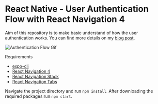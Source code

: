 # React Native - User Authentication Flow with React Navigation 4

Aim of this repository is to make basic understand of how the user authentication works. You can find more details on my [blog post](https://webomnizz.com/react-navigation-switch-navigator-and-authentication-flow/).

![Authentication Flow Gif](https://webomnizz.com/wp-content/uploads/2019/09/auth-flow.gif)

Requirements
* [expo-cli](https://facebook.github.io/react-native/docs/getting-started)
* [React Navigation 4](https://reactnavigation.org/docs/en/getting-started.html#install-into-an-existing-project)
* [React Navigation Stack](https://github.com/react-navigation/stack)
* [React Navigation Tabs](https://github.com/react-navigation/tabs)

Navigate the project directory and run ```npm install```. After downloading the required packages run ```npm start```.